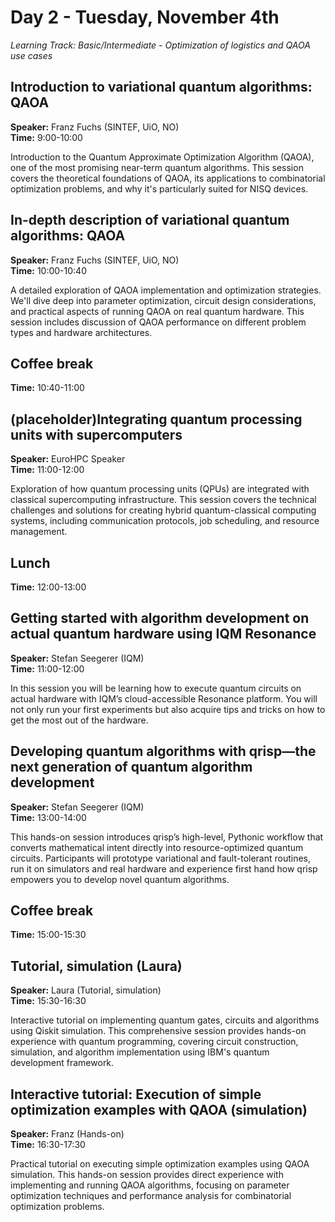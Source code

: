 # Day 2 - Tuesday, November 4th

*Learning Track: Basic/Intermediate - Optimization of logistics and QAOA use cases*

## Introduction to variational quantum algorithms: QAOA
**Speaker:** Franz Fuchs (SINTEF, UiO, NO)  
**Time:** 9:00-10:00

Introduction to the Quantum Approximate Optimization Algorithm (QAOA), one of the most promising near-term quantum algorithms. This session covers the theoretical foundations of QAOA, its applications to combinatorial optimization problems, and why it's particularly suited for NISQ devices.

## In-depth description of variational quantum algorithms: QAOA
**Speaker:** Franz Fuchs (SINTEF, UiO, NO)  
**Time:** 10:00-10:40

A detailed exploration of QAOA implementation and optimization strategies. We'll dive deep into parameter optimization, circuit design considerations, and practical aspects of running QAOA on real quantum hardware. This session includes discussion of QAOA performance on different problem types and hardware architectures.

## Coffee break
**Time:** 10:40-11:00

## (placeholder)Integrating quantum processing units with supercomputers
**Speaker:** EuroHPC Speaker  
**Time:** 11:00-12:00

Exploration of how quantum processing units (QPUs) are integrated with classical supercomputing infrastructure. This session covers the technical challenges and solutions for creating hybrid quantum-classical computing systems, including communication protocols, job scheduling, and resource management.

## Lunch
**Time:** 12:00-13:00

## Getting started with algorithm development on actual quantum hardware using IQM Resonance
**Speaker:** Stefan Seegerer (IQM)  
**Time:** 11:00-12:00

In this session you will be learning how to execute quantum circuits on actual hardware with IQM’s cloud-accessible Resonance platform. You will not only run your first experiments but also acquire tips and tricks on how to get the most out of the hardware.

## Developing quantum algorithms with qrisp—the next generation of quantum algorithm development
**Speaker:** Stefan Seegerer (IQM)  
**Time:** 13:00-14:00

This hands-on session introduces qrisp’s high-level, Pythonic workflow that converts mathematical intent directly into resource-optimized quantum circuits. Participants will prototype variational and fault-tolerant routines, run it on simulators and real hardware and experience first hand how qrisp empowers you to develop novel quantum algorithms.

## Coffee break
**Time:** 15:00-15:30

## Tutorial, simulation (Laura)
**Speaker:** Laura (Tutorial, simulation)  
**Time:** 15:30-16:30

Interactive tutorial on implementing quantum gates, circuits and algorithms using Qiskit simulation. This comprehensive session provides hands-on experience with quantum programming, covering circuit construction, simulation, and algorithm implementation using IBM's quantum development framework.

## Interactive tutorial: Execution of simple optimization examples with QAOA (simulation)
**Speaker:** Franz (Hands-on)  
**Time:** 16:30-17:30

Practical tutorial on executing simple optimization examples using QAOA simulation. This hands-on session provides direct experience with implementing and running QAOA algorithms, focusing on parameter optimization techniques and performance analysis for combinatorial optimization problems.